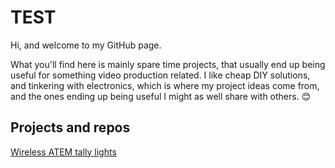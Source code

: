 # TEST
Hi, and welcome to my GitHub page.

What you'll find here is mainly spare time projects, that usually end up being useful for something video production related.
I like cheap DIY solutions, and tinkering with electronics, which is where my project ideas come from, and the ones ending up being useful I might as well share with others. 😊 

## Projects and repos
[Wireless ATEM tally lights](https://aronhetlam.github.io/ATEM_tally_light_with_ESP8266/)
